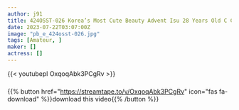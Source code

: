 ```yaml
---
author: j91
title: 424OSST-026 Korea’s Most Cute Beauty Advent Isu 28 Years Old C Cup
date: 2023-07-22T03:07:00Z
image: "pb_e_424osst-026.jpg"
tags: [Amateur, ]
maker: []
actress: []
---
```



{{< youtubepl OxqoqAbk3PCgRv >}}
###

{{% button href="https://streamtape.to/v/OxqoqAbk3PCgRv" icon="fas fa-download" %}}download this video{{% /button %}}

